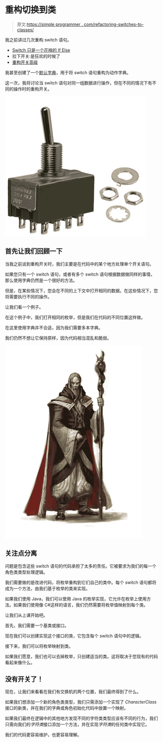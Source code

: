 # 重构切换到类

> 原文:[https://simple programmer . com/refactoring-switches-to-classes/](https://simpleprogrammer.com/refactoring-switches-to-classes/)

我之前讲过几次重构 switch 语句。

*   [Switch 只是一个花哨的 If Else](https://simpleprogrammer.com/2010/08/12/switch-is-just-a-fancy-if-else/)
*   拉下开关:是狂欢的时候了
*   [重构开关高级](https://simpleprogrammer.com/2010/10/19/refactoring-switches-advanced/)

我甚至创建了一个[默认字典](https://simpleprogrammer.com/2011/08/14/making-switch-refactorings-better-defaultable-dictionary/)，用于将 switch 语句重构为动作字典。

这一次，我将讨论当 switch 语句对同一组数据进行操作，但在不同的情况下有不同的操作时的重构开关。



![switch](img/7a3f92b53abd8c42cc5d7251f08b5668.png "switch")



## 首先让我们回顾一下

当我之前谈到重构开关时，我们主要是在代码中的某个地方处理单个开关语句。

如果您只有一个 switch 语句，或者有多个 switch 语句根据数据做同样的事情，那么使用字典仍然是一个很好的方法。

但是，在某些情况下，您会在不同的上下文中打开相同的数据。在这些情况下，您将需要执行不同的操作。

让我们看一个例子。

在这个例子中，我们打开相同的枚举，但是我们在代码的不同位置这样做。

在这里使用字典并不合适，因为我们需要多本字典。

我们仍然不想让它保持原样，因为代码相当混乱和脆弱。



![Mage](img/b85f3cc5ced8e0e085cf072c328a829f.png "Mage")



## 关注点分离

问题是包含这些 switch 语句的代码承担了太多的责任。它被要求为我们的每一个角色类类型处理逻辑。

我们需要做的是改进代码，将枚举重构到它们自己的类中。每个 switch 语句都将成为一个方法，由我们基于枚举的类来实现。

如果我们使用 Java，我们可以使用 Java 的枚举实现，它允许在枚举上使用方法。如果我们使用像 C#这样的语言，我们仍然需要将枚举值映射到每个类。

让我们从上课开始吧。

首先，我们需要一个基类或接口。

现在我们可以创建实现这个接口的类，它包含每个 switch 语句中的逻辑。

接下来，我们可以将枚举映射到类。

如果我们愿意，我们也可以去掉枚举，只创建适当的类。这将取决于您现有的代码看起来像什么。

## 没有开关了！

现在，让我们来看看在我们有交换机的两个位置，我们最终得到了什么。

如果我们想添加一个新的角色类类型，我们只需添加一个实现了 *CharacterClass* 接口的新类，并在我们的字典或角色初始化代码中放置一个映射。

如果我们最终在逻辑中的其他地方发现不同的字符类类型应该有不同的行为，我们只需向我们的*字符类*接口添加一个方法，并在实现*字符类*的任何类中实现它。

我们的代码更容易维护，也更容易理解。